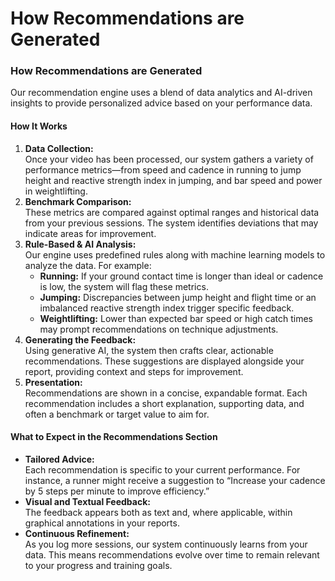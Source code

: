 # How Recommendations are Generated

### How Recommendations are Generated

Our recommendation engine uses a blend of data analytics and AI-driven insights to provide personalized advice based on your performance data.

#### How It Works

1. **Data Collection:**\
   Once your video has been processed, our system gathers a variety of performance metrics—from speed and cadence in running to jump height and reactive strength index in jumping, and bar speed and power in weightlifting.
2. **Benchmark Comparison:**\
   These metrics are compared against optimal ranges and historical data from your previous sessions. The system identifies deviations that may indicate areas for improvement.
3. **Rule-Based & AI Analysis:**\
   Our engine uses predefined rules along with machine learning models to analyze the data. For example:
   * **Running:** If your ground contact time is longer than ideal or cadence is low, the system will flag these metrics.
   * **Jumping:** Discrepancies between jump height and flight time or an imbalanced reactive strength index trigger specific feedback.
   * **Weightlifting:** Lower than expected bar speed or high catch times may prompt recommendations on technique adjustments.
4. **Generating the Feedback:**\
   Using generative AI, the system then crafts clear, actionable recommendations. These suggestions are displayed alongside your report, providing context and steps for improvement.
5. **Presentation:**\
   Recommendations are shown in a concise, expandable format. Each recommendation includes a short explanation, supporting data, and often a benchmark or target value to aim for.

#### What to Expect in the Recommendations Section

* **Tailored Advice:**\
  Each recommendation is specific to your current performance. For instance, a runner might receive a suggestion to “Increase your cadence by 5 steps per minute to improve efficiency.”
* **Visual and Textual Feedback:**\
  The feedback appears both as text and, where applicable, within graphical annotations in your reports.
* **Continuous Refinement:**\
  As you log more sessions, our system continuously learns from your data. This means recommendations evolve over time to remain relevant to your progress and training goals.
